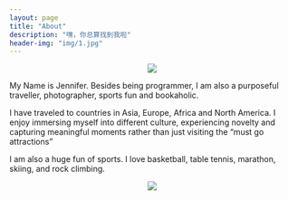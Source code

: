 ```yaml
---
layout: page
title: "About"
description: "嘿，你总算找到我啦"
header-img: "img/1.jpg"
---
```


<center>
	<p><img src="{{/images/self.jpg}}"></p>
</center>

My Name is Jennifer. Besides being programmer, I am also a purposeful traveller, photographer, sports fun and bookaholic.

I have traveled to countries in Asia, Europe, Africa and North America. I enjoy immersing myself into different culture, experiencing novelty and capturing meaningful moments rather than just visiting the “must go attractions”

I am also a huge fun of sports. I love basketball, table tennis, marathon, skiing, and rock climbing. 


<center>
    <p><img src="http://dreamofbook.qiniudn.com/hacker.png" align="center"></p>
</center>
